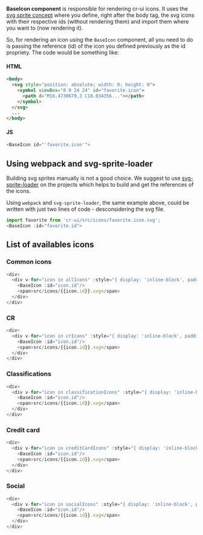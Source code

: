 **BaseIcon component** is responsible for rendering cr-ui icons. It uses the
[svg sprite concept](https://fvsch.com/code/svg-icons/) where you define, right after the body tag,
the svg icons with their respective ids (without rendering them) and import them where you want to
(now rendering it).

So, for rendering an icon using the `BaseIcon` component, all you need to do is passing
the reference (id) of the icon you defined previously as the id propriety.
The code would be something like:

#### HTML
```html
<body>
  <svg style="position: absolute; width: 0; height: 0">
    <symbol viewBox="0 0 24 24" id="favorite.icon">
      <path d="M16.4730679,3 C18.034356..."></path>
    </symbol>
  </svg>
  ...
</body>
```

#### JS
```js static
<BaseIcon id="'favorite.icon'">
```

## Using webpack and svg-sprite-loader
Building svg sprites manually is not a good choice. We suggest to use
[svg-sprite-loader](https://github.com/kisenka/svg-sprite-loader) on the projects which helps to
build and get the references of the icons.

Using `webpack` and `svg-sprite-loader`, the same example above,
could be written with just two lines of code - desconsidering the svg file.

```js static
import favorite from 'cr-ui/src/icons/favorite.icon.svg';
<BaseIcon :id="favorite.id">

```

## List of availables icons
### Common icons

```js
<div>
  <div v-for="icon in allIcons" :style="{ display: 'inline-block', padding: '15px 0', width: '33%' }">
    <BaseIcon :id="icon.id"/>
    <span>src/icons/{{icon.id}}.svg</span>
  </div>
</div>
```

### CR

```js
<div>
  <div v-for="icon in crIcons" :style="{ display: 'inline-block', padding: '15px 0', width: '33%' }">
    <BaseIcon :id="icon.id"/>
    <span>src/icons/{{icon.id}}.svg</span>
  </div>
</div>
```

### Classifications

```js
<div>
  <div v-for="icon in classificationIcons" :style="{ display: 'inline-block', padding: '15px 0', width: '33%' }">
    <BaseIcon :id="icon.id"/>
    <span>src/icons/{{icon.id}}.svg</span>
  </div>
</div>
```

### Credit card

```js
<div>
  <div v-for="icon in creditCardIcons" :style="{ display: 'inline-block', padding: '15px 0', width: '33%' }">
    <BaseIcon :id="icon.id"/>
    <span>src/icons/{{icon.id}}.svg</span>
  </div>
</div>
```

### Social

```js
<div>
  <div v-for="icon in socialIcons" :style="{ display: 'inline-block', padding: '15px 0', width: '33%' }">
    <BaseIcon :id="icon.id"/>
    <span>src/icons/{{icon.id}}.svg</span>
  </div>
</div>
```
